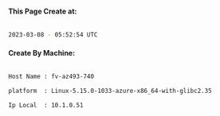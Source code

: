 
   
#### This Page Create at:

```bash

2023-03-08 - 05:52:54 UTC

```

#### Create By Machine:

```bash

Host Name : fv-az493-740

platform  : Linux-5.15.0-1033-azure-x86_64-with-glibc2.35

Ip Local  : 10.1.0.51

```

